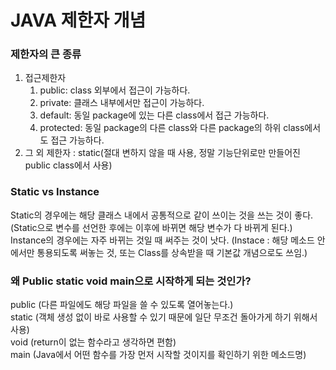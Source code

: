 # JAVA 제한자 개념

### 제한자의 큰 종류
1. 접근제한자
    1) public: class 외부에서 접근이 가능하다.
    2) private: 클래스 내부에서만 접근이 가능하다.
    3) default: 동일 package에 있는 다른 class에서 접근 가능하다.
    4) protected: 동일 package의 다른 class와 다른 package의 하위 class에서도 접근 가능하다.
2. 그 외 제한자 : static(절대 변하지 않을 때 사용, 정말 기능단위로만 만들어진 public class에서 사용)

### Static vs Instance
Static의 경우에는 해당 클래스 내에서 공통적으로 같이 쓰이는 것을 쓰는 것이 좋다. (Static으로 변수를 선언한 후에는 이후에 바뀌면 해당 변수가 다 바뀌게 된다.)
Instance의 경우에는 자주 바뀌는 것일 때 써주는 것이 낫다. (Instace : 해당 메소드 안에서만 통용되도록 써놓는 것, 또는 Class를 상속받을 때 기본값 개념으로도 쓰임.)

### 왜 Public static void main으로 시작하게 되는 것인가?
public (다른 파일에도 해당 파일을 쓸 수 있도록 열어놓는다.)  
static (객체 생성 없이 바로 사용할 수 있기 때문에 일단 무조건 돌아가게 하기 위해서 사용)  
void (return이 없는 함수라고 생각하면 편함)  
main (Java에서 어떤 함수를 가장 먼저 시작할 것이지를 확인하기 위한 메소드명)
